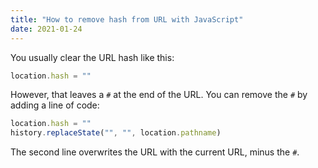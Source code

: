 ```yaml
---
title: "How to remove hash from URL with JavaScript"
date: 2021-01-24
---
```

You usually clear the URL hash like this:

```javascript
location.hash = ""
```

However, that leaves a `#` at the end of the URL. You can remove the `#` by adding a line of code:

```javascript
location.hash = ""
history.replaceState("", "", location.pathname)
```

The second line overwrites the URL with the current URL, minus the `#`.